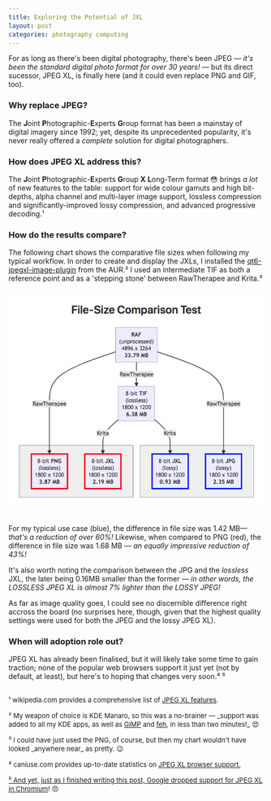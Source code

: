 ```yaml
---
title: Exploring the Potential of JXL
layout: post
categories: photography computing
---
```


For as long as there's been digital photography, there's been JPEG&nbsp;— _it's been the standard digital photo format for over 30 years!_&nbsp;— but its direct sucessor, JPEG XL, is finally here (and it could even replace PNG and GIF, too).

### Why replace JPEG? ###

The **J**oint **P**hotographic-**E**xperts **G**roup format has been a mainstay of digital imagery since 1992; yet, despite its unprecedented popularity, it's never really offered a _complete_ solution for digital photographers. 

### How does JPEG XL address this? ###

The **J**oint **P**hotographic-**E**xperts **G**roup **X** **L**ong-Term format 😳 brings _a lot_ of new features to the table: support for wide colour gamuts and high bit-depths, alpha channel and multi-layer image support, lossless compression and significantly-improved lossy compression, and advanced progressive decoding.¹

### How do the results compare? ###

The following chart shows the comparative file sizes when following my typical workflow. In order to create and display the JXLs, I installed the [qt6-jpegxl-image-plugin](https://aur.archlinux.org/packages/qt6-jpegxl-image-plugin) from the AUR.² I used an intermediate TIF as both a reference point and as a  'stepping stone' between RawTherapee and Krita.³


<div align="center">
<p>
 <img style="padding-top: 15px; padding-bottom: 20px;" src="https://raw.githubusercontent.com/martbetz/martbetz.github.io/main/_includes/custom/jxl-chart1.png" alt="File-Size Compariston Test Chart">
</p>
</div>

For my typical use case (blue), the difference in file size was 1.42 MB—&nbsp; _that's a reduction of over 60%!_ Likewise, when compared to PNG (red), the difference in file size was 1.68 MB&nbsp;— _an equally  impressive reduction of 43%!_ 

It's also worth noting the comparison between the JPG and the _lossless_ JXL, the later being 0.16MB smaller than the former&nbsp;— _in other words, the LOSSLESS JPEG XL is almost 7% lighter than the LOSSY JPEG!_ 

As far as image quality goes, I could see no discernible difference right accross the board (no surprises here, though, given that the highest quality settings were used for both the JPEG and the lossy JPEG XL).

### When will adoption role out? ###

JPEG XL has already been finalised, but it will likely take some time to gain traction; none of the popular web browsers support it just yet (not by default, at least), but here's to hoping that changes very soon.⁴ ⁵



<p style="padding-top: 15px">
<font size="2">
¹ wikipedia.com provides a comprehensive list of <a href="https://en.m.wikipedia.org/wiki/JPEG_XL#Features">JPEG XL features</a>.
</font>
</p>

<p style="padding-top: -5px">
<font size="2">
² My weapon of choice is KDE Manaro, so this was a no-brainer — _support was added to all my KDE apps, as well as <a href="https://www.gimp.org">GIMP</a> and <a href="https://feh.finalrewind.org">feh</a>, in less than two minutes!_&nbsp;😍️ 
</font>
</p>

<p style="padding-top: -5px">
<font size="2">
³ I could have just used the PNG, of course, but then my chart wouldn't have looked _anywhere near_ as pretty.&nbsp;😉
</font>
</p>

<p style="padding-top: -5px">
<font size="2">
⁴ caniuse.com provides up-to-date statistics on <a href="https://caniuse.com/?search=jxl">JPEG XL browser support. 
</font>
</p>

<p style="padding-top: -5px">
<font size="2">
⁵ And yet, just as I finished writing this post, <a href="https://cloudinary.com/blog/the-case-for-jpeg-xl">Google dropped support for JPEG XL in Chromium</a>!&nbsp;😠
</font>
</p>
